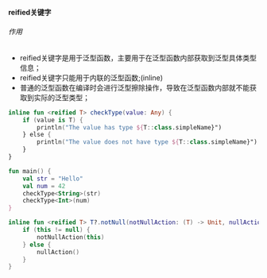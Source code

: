 #### reified关键字

###### 作用

- reified关键字是用于泛型函数，主要用于在泛型函数内部获取到泛型具体类型信息；
- reified关键字只能用于内联的泛型函数;(inline)
- 普通的泛型函数在编译时会进行泛型擦除操作，导致在泛型函数内部就不能获取到实际的泛型类型；

```kotlin
inline fun <reified T> checkType(value: Any) {
    if (value is T) {
        println("The value has type ${T::class.simpleName}")
    } else {
        println("The value does not have type ${T::class.simpleName}")
    }
}

fun main() {
    val str = "Hello"
    val num = 42
    checkType<String>(str)
    checkType<Int>(num)
}
```

```kotlin
inline fun <reified T> T?.notNull(notNullAction: (T) -> Unit, nullAction: () -> Unit = {}) {
    if (this != null) {
        notNullAction(this)
    } else {
        nullAction()
    }
}
```


